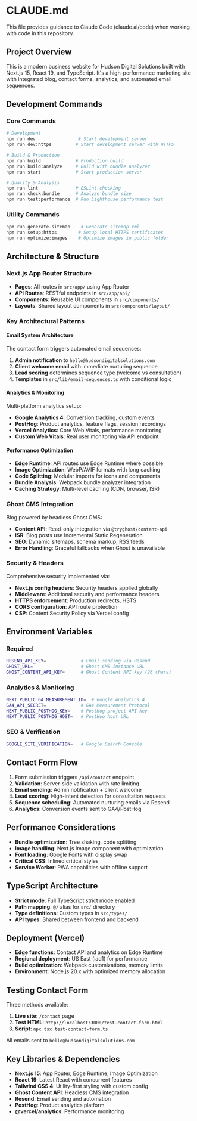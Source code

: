 # CLAUDE.md

This file provides guidance to Claude Code (claude.ai/code) when working with code in this repository.

## Project Overview

This is a modern business website for Hudson Digital Solutions built with Next.js 15, React 19, and TypeScript. It's a high-performance marketing site with integrated blog, contact forms, analytics, and automated email sequences.

## Development Commands

### Core Commands
```bash
# Development
npm run dev                # Start development server
npm run dev:https         # Start development server with HTTPS

# Build & Production
npm run build             # Production build
npm run build:analyze     # Build with bundle analyzer
npm run start             # Start production server

# Quality & Analysis
npm run lint              # ESLint checking
npm run check:bundle      # Analyze bundle size
npm run test:performance  # Run Lighthouse performance test
```

### Utility Commands
```bash
npm run generate-sitemap    # Generate sitemap.xml
npm run setup:https        # Setup local HTTPS certificates
npm run optimize:images    # Optimize images in public folder
```

## Architecture & Structure

### Next.js App Router Structure
- **Pages**: All routes in `src/app/` using App Router
- **API Routes**: RESTful endpoints in `src/app/api/`
- **Components**: Reusable UI components in `src/components/`
- **Layouts**: Shared layout components in `src/components/layout/`

### Key Architectural Patterns

#### Email System Architecture
The contact form triggers automated email sequences:
1. **Admin notification** to `hello@hudsondigitalsolutions.com`
2. **Client welcome email** with immediate nurturing sequence
3. **Lead scoring** determines sequence type (welcome vs consultation)
4. **Templates** in `src/lib/email-sequences.ts` with conditional logic

#### Analytics & Monitoring
Multi-platform analytics setup:
- **Google Analytics 4**: Conversion tracking, custom events
- **PostHog**: Product analytics, feature flags, session recordings  
- **Vercel Analytics**: Core Web Vitals, performance monitoring
- **Custom Web Vitals**: Real user monitoring via API endpoint

#### Performance Optimization
- **Edge Runtime**: API routes use Edge Runtime where possible
- **Image Optimization**: WebP/AVIF formats with long caching
- **Code Splitting**: Modular imports for icons and components
- **Bundle Analysis**: Webpack bundle analyzer integration
- **Caching Strategy**: Multi-level caching (CDN, browser, ISR)

### Ghost CMS Integration
Blog powered by headless Ghost CMS:
- **Content API**: Read-only integration via `@tryghost/content-api`
- **ISR**: Blog posts use Incremental Static Regeneration
- **SEO**: Dynamic sitemaps, schema markup, RSS feeds
- **Error Handling**: Graceful fallbacks when Ghost is unavailable

### Security & Headers
Comprehensive security implemented via:
- **Next.js config headers**: Security headers applied globally
- **Middleware**: Additional security and performance headers
- **HTTPS enforcement**: Production redirects, HSTS
- **CORS configuration**: API route protection
- **CSP**: Content Security Policy via Vercel config

## Environment Variables

### Required
```bash
RESEND_API_KEY=             # Email sending via Resend
GHOST_URL=                  # Ghost CMS instance URL
GHOST_CONTENT_API_KEY=      # Ghost Content API key (26 chars)
```

### Analytics & Monitoring
```bash
NEXT_PUBLIC_GA_MEASUREMENT_ID=  # Google Analytics 4
GA4_API_SECRET=             # GA4 Measurement Protocol
NEXT_PUBLIC_POSTHOG_KEY=    # PostHog project API key
NEXT_PUBLIC_POSTHOG_HOST=   # PostHog host URL
```

### SEO & Verification
```bash
GOOGLE_SITE_VERIFICATION=   # Google Search Console
```

## Contact Form Flow
1. Form submission triggers `/api/contact` endpoint
2. **Validation**: Server-side validation with rate limiting  
3. **Email sending**: Admin notification + client welcome
4. **Lead scoring**: High-intent detection for consultation requests
5. **Sequence scheduling**: Automated nurturing emails via Resend
6. **Analytics**: Conversion events sent to GA4/PostHog

## Performance Considerations
- **Bundle optimization**: Tree shaking, code splitting
- **Image handling**: Next.js Image component with optimization
- **Font loading**: Google Fonts with display swap
- **Critical CSS**: Inlined critical styles
- **Service Worker**: PWA capabilities with offline support

## TypeScript Architecture
- **Strict mode**: Full TypeScript strict mode enabled
- **Path mapping**: `@/` alias for `src/` directory
- **Type definitions**: Custom types in `src/types/`
- **API types**: Shared between frontend and backend

## Deployment (Vercel)
- **Edge functions**: Contact API and analytics on Edge Runtime
- **Regional deployment**: US East (iad1) for performance
- **Build optimization**: Webpack customizations, memory limits
- **Environment**: Node.js 20.x with optimized memory allocation

## Testing Contact Form
Three methods available:
1. **Live site**: `/contact` page
2. **Test HTML**: `http://localhost:3000/test-contact-form.html`  
3. **Script**: `npx tsx test-contact-form.ts`

All emails sent to `hello@hudsondigitalsolutions.com`

## Key Libraries & Dependencies
- **Next.js 15**: App Router, Edge Runtime, Image Optimization
- **React 19**: Latest React with concurrent features
- **Tailwind CSS 4**: Utility-first styling with custom config
- **Ghost Content API**: Headless CMS integration
- **Resend**: Email sending and automation
- **PostHog**: Product analytics platform
- **@vercel/analytics**: Performance monitoring